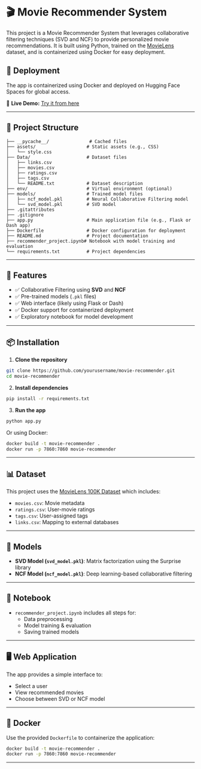 # 🎬 Movie Recommender System

This project is a Movie Recommender System that leverages collaborative filtering techniques (SVD and NCF) to provide personalized movie recommendations. It is built using Python, trained on the [MovieLens](https://grouplens.org/datasets/movielens/) dataset, and is containerized using Docker for easy deployment.


## 🚀 Deployment

The app is containerized using Docker and deployed on Hugging Face Spaces for global access.

🔗 **Live Demo:** [Try it from here](https://huggingface.co/spaces/ali2yman/aliayman-dashDemo)

---

## 📁 Project Structure

```
├── __pycache__/               # Cached files
├── assets/                   # Static assets (e.g., CSS)
│   └── style.css
├── Data/                     # Dataset files
│   ├── links.csv
│   ├── movies.csv
│   ├── ratings.csv
│   ├── tags.csv
│   └── README.txt            # Dataset description
├── env/                      # Virtual environment (optional)
├── models/                   # Trained model files
│   ├── ncf_model.pkl         # Neural Collaborative Filtering model
│   └── svd_model.pkl         # SVD model
├── .gitattributes
├── .gitignore
├── app.py                    # Main application file (e.g., Flask or Dash app)
├── Dockerfile                # Docker configuration for deployment
├── README.md                 # Project documentation
├── recommender_project.ipynb# Notebook with model training and evaluation
└── requirements.txt          # Project dependencies
```

---

## 🔧 Features

- ✅ Collaborative Filtering using **SVD** and **NCF**
- ✅ Pre-trained models (`.pkl` files)
- ✅ Web interface (likely using Flask or Dash)
- ✅ Docker support for containerized deployment
- ✅ Exploratory notebook for model development

---

## 📦 Installation

1. **Clone the repository**
```bash
git clone https://github.com/yourusername/movie-recommender.git
cd movie-recommender
```

2. **Install dependencies**
```bash
pip install -r requirements.txt
```

3. **Run the app**
```bash
python app.py
```

Or using Docker:
```bash
docker build -t movie-recommender .
docker run -p 7860:7860 movie-recommender
```

---

## 📊 Dataset

This project uses the [MovieLens 100K Dataset](https://grouplens.org/datasets/movielens/100k/) which includes:
- `movies.csv`: Movie metadata
- `ratings.csv`: User-movie ratings
- `tags.csv`: User-assigned tags
- `links.csv`: Mapping to external databases

---

## 🤖 Models

- **SVD Model (`svd_model.pkl`)**: Matrix factorization using the Surprise library
- **NCF Model (`ncf_model.pkl`)**: Deep learning-based collaborative filtering

---

## 🧪 Notebook

- `recommender_project.ipynb` includes all steps for:
  - Data preprocessing
  - Model training & evaluation
  - Saving trained models

---

## 🖥️ Web Application

The app provides a simple interface to:
- Select a user
- View recommended movies
- Choose between SVD or NCF model

---

## 🐳 Docker

Use the provided `Dockerfile` to containerize the application:
```bash
docker build -t movie-recommender .
docker run -p 7860:7860 movie-recommender
```

---

